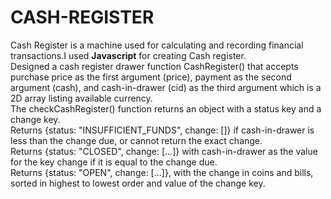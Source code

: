 # CASH-REGISTER
Cash Register is a machine used for calculating and recording financial transactions.I used <strong>Javascript</strong> for creating Cash register.<br>
Designed a cash register drawer function CashRegister() that accepts purchase price as the first argument (price), payment as the second argument (cash), and cash-in-drawer (cid) as the third argument which is a 2D array listing available currency.<br>
The checkCashRegister() function returns an object with a status key and a change key.<br>
Returns {status: "INSUFFICIENT_FUNDS", change: []} if cash-in-drawer is less than the change due, or cannot return the exact change.<br>
Returns {status: "CLOSED", change: [...]} with cash-in-drawer as the value for the key change if it is equal to the change due.<br>
Returns {status: "OPEN", change: [...]}, with the change in coins and bills, sorted in highest to lowest order and value of the change key.<br>
